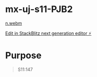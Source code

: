 # mx-uj-s11-PJB2

[n.webm](https://github.com/m0x0m0x/mx-uj-s11-PJB2/assets/123001669/46c04f62-ef60-41fc-8018-2e03382391e1)

[Edit in StackBlitz next generation editor ⚡️](https://stackblitz.com/~/github.com/m0x0m0x/mx-uj-s11-PJB2)

# Purpose

> S11:147
